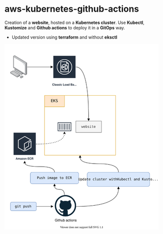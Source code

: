# aws-kubernetes-github-actions

Creation of a **website**, hosted on a **Kubernetes cluster**. Use **Kubectl**, **Kustomize** and **Github actions** to deploy it in a **GitOps** way. 

- Updated version using **terraform** and without **eksctl**

![architecture.svg](architecture.svg)
